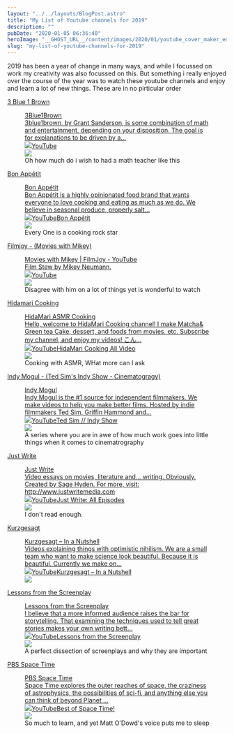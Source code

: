 ```yaml
---
layout: "../../layouts/BlogPost.astro"
title: "My List of Youtube channels for 2019"
description: ""
pubDate: "2020-01-05 06:36:40"
heroImage: "__GHOST_URL__/content/images/2020/01/youtube_cover_maker_editor_app02.jpg"
slug: "my-list-of-youtube-channels-for-2019"
---
```


<p>2019 has been a year of change in many ways, and while I focussed on work my creativity was also focussed on this. But something i really enjoyed over the course of the year was to watch these youtube channels and enjoy and learn a lot of new things. These are in no pirticular order </p><p><a href="https://www.youtube.com/channel/UCYO_jab_esuFRV4b17AJtAw">3 Blue 1 Brown</a></p><figure class="kg-card kg-bookmark-card kg-card-hascaption"><a class="kg-bookmark-container" href="https://www.youtube.com/channel/UCYO_jab_esuFRV4b17AJtAw"><div class="kg-bookmark-content"><div class="kg-bookmark-title">3Blue1Brown</div><div class="kg-bookmark-description">3blue1brown, by Grant Sanderson, is some combination of math and entertainment, depending on your disposition. The goal is for explanations to be driven by a...</div><div class="kg-bookmark-metadata"><img class="kg-bookmark-icon" src="https://www.youtube.com/yts/img/favicon_144-vfliLAfaB.png"><span class="kg-bookmark-author">YouTube</span></div></div><div class="kg-bookmark-thumbnail"><img src="https://yt3.ggpht.com/a/AGF-l78WRSVDCTysZpO8vGdwdrvpm6z-AiXKL-I4Gw&#x3D;s900-c-k-c0xffffffff-no-rj-mo"></div></a><figcaption>Oh how much do i wish to had a math teacher like this</figcaption></figure><p></p><p><a href="https://www.youtube.com/channel/UCbpMy0Fg74eXXkvxJrtEn3w">Bon Appétit</a></p><figure class="kg-card kg-bookmark-card kg-card-hascaption"><a class="kg-bookmark-container" href="https://www.youtube.com/channel/UCbpMy0Fg74eXXkvxJrtEn3w"><div class="kg-bookmark-content"><div class="kg-bookmark-title">Bon Appétit</div><div class="kg-bookmark-description">Bon Appétit is a highly opinionated food brand that wants everyone to love cooking and eating as much as we do. We believe in seasonal produce, properly salt...</div><div class="kg-bookmark-metadata"><img class="kg-bookmark-icon" src="https://www.youtube.com/yts/img/favicon_144-vfliLAfaB.png"><span class="kg-bookmark-author">YouTube</span><span class="kg-bookmark-publisher">Bon Appétit</span></div></div><div class="kg-bookmark-thumbnail"><img src="https://yt3.ggpht.com/a/AGF-l7-3FM5KlQqalAojehYHh3sMg2xanfaj6-3kWA&#x3D;s900-c-k-c0xffffffff-no-rj-mo"></div></a><figcaption>Every One is a cooking rock star</figcaption></figure><p><a href="https://www.youtube.com/watch?v=tLO63h6qd6Y&amp;list=PLdGl5mi0XeW2iK2sVp2ni_VDRKrmfF_-Z">Filmjoy - (Movies with Mikey)</a></p><figure class="kg-card kg-bookmark-card kg-card-hascaption"><a class="kg-bookmark-container" href="https://www.youtube.com/playlist?list&#x3D;PLdGl5mi0XeW2iK2sVp2ni_VDRKrmfF_-Z"><div class="kg-bookmark-content"><div class="kg-bookmark-title">Movies with Mikey | FilmJoy - YouTube</div><div class="kg-bookmark-description">Film Stew by Mikey Neumann.</div><div class="kg-bookmark-metadata"><img class="kg-bookmark-icon" src="https://www.youtube.com/yts/img/favicon_144-vfliLAfaB.png"><span class="kg-bookmark-author">YouTube</span></div></div><div class="kg-bookmark-thumbnail"><img src="https://i.ytimg.com/vi/tLO63h6qd6Y/hqdefault.jpg?sqp&#x3D;-oaymwEWCKgBEF5IWvKriqkDCQgBFQAAiEIYAQ&#x3D;&#x3D;&amp;rs&#x3D;AOn4CLADAt7HPoiFDjid_W5XBqtnuYtaOg"></div></a><figcaption>Disagree with him on a lot of things yet is wonderful to watch</figcaption></figure><p><a href="https://www.youtube.com/channel/UCcp9uRaBwInxl_SZqGRksDA">Hidamari Cooking</a></p><figure class="kg-card kg-bookmark-card kg-card-hascaption"><a class="kg-bookmark-container" href="https://www.youtube.com/channel/UCcp9uRaBwInxl_SZqGRksDA"><div class="kg-bookmark-content"><div class="kg-bookmark-title">HidaMari ASMR Cooking</div><div class="kg-bookmark-description">Hello, welcome to HidaMari Cooking channel! I make Matcha&amp; Green tea Cake, dessert, and foods from movies, etc. Subscribe my channel, and enjoy my videos! こん...</div><div class="kg-bookmark-metadata"><img class="kg-bookmark-icon" src="https://www.youtube.com/yts/img/favicon_144-vfliLAfaB.png"><span class="kg-bookmark-author">YouTube</span><span class="kg-bookmark-publisher">HidaMari Cooking All Video</span></div></div><div class="kg-bookmark-thumbnail"><img src="https://yt3.ggpht.com/a/AGF-l7-3yfiIjZJ62jitO8q_RfbabeZfIvRoHpcL&#x3D;s900-c-k-c0xffffffff-no-rj-mo"></div></a><figcaption>Cooking with ASMR, WHat more can I ask</figcaption></figure><p><a href="https://www.youtube.com/channel/UCGZ0LgTmAJn9Banetdr_ZFg">Indy Mogul - (Ted Sim's Indy Show - Cinematogragy)</a></p><figure class="kg-card kg-bookmark-card kg-card-hascaption"><a class="kg-bookmark-container" href="https://www.youtube.com/channel/UCGZ0LgTmAJn9Banetdr_ZFg"><div class="kg-bookmark-content"><div class="kg-bookmark-title">Indy Mogul</div><div class="kg-bookmark-description">Indy Mogul is the #1 source for independent filmmakers. We make videos to help you make better films. Hosted by indie filmmakers Ted Sim, Griffin Hammond and...</div><div class="kg-bookmark-metadata"><img class="kg-bookmark-icon" src="https://www.youtube.com/yts/img/favicon_144-vfliLAfaB.png"><span class="kg-bookmark-author">YouTube</span><span class="kg-bookmark-publisher">Ted Sim // Indy Show</span></div></div><div class="kg-bookmark-thumbnail"><img src="https://yt3.ggpht.com/a/AGF-l7-AXc6YP41AnWvNg4ZRGiNZi-SpngGNJv9zLw&#x3D;s900-c-k-c0xffffffff-no-rj-mo"></div></a><figcaption>A series where you are in awe of how much work goes into little things when it comes to cinematrography</figcaption></figure><p><a href="https://www.youtube.com/user/mythicalsage">Just Write</a></p><figure class="kg-card kg-bookmark-card kg-card-hascaption"><a class="kg-bookmark-container" href="https://www.youtube.com/user/mythicalsage"><div class="kg-bookmark-content"><div class="kg-bookmark-title">Just Write</div><div class="kg-bookmark-description">Video essays on movies, literature and... writing. Obviously. Created by Sage Hyden. For more, visit: http://www.justwritemedia.com</div><div class="kg-bookmark-metadata"><img class="kg-bookmark-icon" src="https://www.youtube.com/yts/img/favicon_144-vfliLAfaB.png"><span class="kg-bookmark-author">YouTube</span><span class="kg-bookmark-publisher">Just Write: All Episodes</span></div></div><div class="kg-bookmark-thumbnail"><img src="https://yt3.ggpht.com/a/AGF-l7-D3NePT549zMVnRwpt3fSY69ok6zpT6f-Fdg&#x3D;s900-c-k-c0xffffffff-no-rj-mo"></div></a><figcaption>I don't read enough.</figcaption></figure><p><a href="https://www.youtube.com/channel/UCsXVk37bltHxD1rDPwtNM8Q">Kurzgesagt</a></p><figure class="kg-card kg-bookmark-card"><a class="kg-bookmark-container" href="https://www.youtube.com/channel/UCsXVk37bltHxD1rDPwtNM8Q"><div class="kg-bookmark-content"><div class="kg-bookmark-title">Kurzgesagt – In a Nutshell</div><div class="kg-bookmark-description">Videos explaining things with optimistic nihilism. We are a small team who want to make science look beautiful. Because it is beautiful. Currently we make on...</div><div class="kg-bookmark-metadata"><img class="kg-bookmark-icon" src="https://www.youtube.com/yts/img/favicon_144-vfliLAfaB.png"><span class="kg-bookmark-author">YouTube</span><span class="kg-bookmark-publisher">Kurzgesagt – In a Nutshell</span></div></div><div class="kg-bookmark-thumbnail"><img src="https://yt3.ggpht.com/a/AGF-l79_o6QngIpSSvxjU7AnZu86z3_7OzCy-wn2Bw&#x3D;s900-c-k-c0xffffffff-no-rj-mo"></div></a></figure><p><a href="https://www.youtube.com/channel/UCErSSa3CaP_GJxmFpdjG9Jw">Lessons from the Screenplay </a><br></p><figure class="kg-card kg-bookmark-card kg-card-hascaption"><a class="kg-bookmark-container" href="https://www.youtube.com/channel/UCErSSa3CaP_GJxmFpdjG9Jw"><div class="kg-bookmark-content"><div class="kg-bookmark-title">Lessons from the Screenplay</div><div class="kg-bookmark-description">I believe that a more informed audience raises the bar for storytelling. That examining the techniques used to tell great stories makes your own writing bett...</div><div class="kg-bookmark-metadata"><img class="kg-bookmark-icon" src="https://www.youtube.com/yts/img/favicon_144-vfliLAfaB.png"><span class="kg-bookmark-author">YouTube</span><span class="kg-bookmark-publisher">Lessons from the Screenplay</span></div></div><div class="kg-bookmark-thumbnail"><img src="https://yt3.ggpht.com/a/AGF-l7-zwDlblfLjA83hxr4F0-GGJyt_OgbfGdmQKA&#x3D;s900-c-k-c0xffffffff-no-rj-mo"></div></a><figcaption>A perfect dissection of screenplays and why they are important</figcaption></figure><p><a href="https://www.youtube.com/channel/UC7_gcs09iThXybpVgjHZ_7g">PBS Space Time</a></p><figure class="kg-card kg-bookmark-card kg-card-hascaption"><a class="kg-bookmark-container" href="https://www.youtube.com/channel/UC7_gcs09iThXybpVgjHZ_7g"><div class="kg-bookmark-content"><div class="kg-bookmark-title">PBS Space Time</div><div class="kg-bookmark-description">Space Time explores the outer reaches of space, the craziness of astrophysics, the possibilities of sci-fi, and anything else you can think of beyond Planet ...</div><div class="kg-bookmark-metadata"><img class="kg-bookmark-icon" src="https://www.youtube.com/yts/img/favicon_144-vfliLAfaB.png"><span class="kg-bookmark-author">YouTube</span><span class="kg-bookmark-publisher">Best of Space Time!</span></div></div><div class="kg-bookmark-thumbnail"><img src="https://yt3.ggpht.com/a/AGF-l7-7ADbZ9DCs-JiO8vizByypU8uQJN00yrpCtA&#x3D;s900-c-k-c0xffffffff-no-rj-mo"></div></a><figcaption>So much to learn, and yet Matt O'Dowd's voice puts me to sleep</figcaption></figure>
